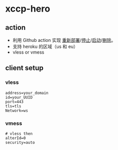# xccp-hero

## action
- 利用 Github action 实现 [重新部署](#重新部署)/[停止](#停止)/[启动](#启动)/[删除](#删除)。
- 支持 heroku 的区域（us 和 eu）
- vless or vmess

## client setup

### vless

```
address=your_domain
id=your_UUID
port=443
tls=tls
Network=ws
```

### vmess

```
# vless then
alterId=0
security=auto
```
